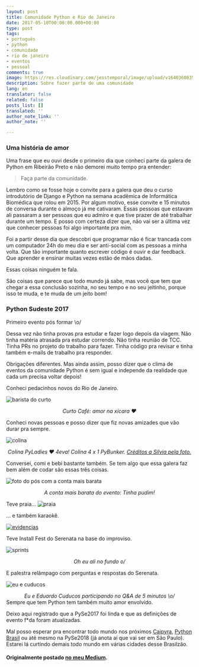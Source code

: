 ```yaml
---
layout: post
title: Comunidade Python e Rio de Janeiro
date: 2017-05-10T00:00:00.000+00:00
type: post
tags:
- português
- python
- comunidade
- rio de janeiro
- eventos
- pessoal
comments: true
image: https://res.cloudinary.com/jesstemporal/image/upload/v1640360835/covers/pessoal_unbpf7.png
description: Sobre fazer parte de uma comunidade
lang: en
translator: false
related: false
posts_list: []
translated: ''
author_note_link: ''
author_note: ''

---
```

### Uma história de amor

Uma frase que eu ouvi desde o primeiro dia que conheci parte da galera de Python em Ribeirão Preto e não demorei muito tempo pra entender:

> Faça parte da comunidade.

Lembro como se fosse hoje o convite para a galera que deu o curso introdutório de Django e Python na semana acadêmica de Informática Biomédica que rolou em 2015.
Por algum motivo, esse convite e 15 minutos de conversa durante o almoço já me cativaram. Essas pessoas que estavam ali passaram a ser pessoas que eu admiro e que tive prazer de até trabalhar durante um tempo. E posso com certeza dizer que, não vai ser a última vez que conhecer pessoas foi algo importante pra mim.

Foi a partir desse dia que descobri que programar não é ficar trancada com um computador 24h do meu dia e ser anti-social com as pessoas a minha volta. Que tão importante quanto escrever código é ouvir e dar feedback. Que aprender e ensinar muitas vezes estão de mãos dadas.

Essas coisas ninguém te fala.

São coisas que parece que todo mundo já sabe, mas você que tem que chegar a essa conclusão sozinha, no seu tempo e no seu jeitinho, porque isso te muda, e te muda de um jeito bom!

### Python Sudeste 2017
Primeiro evento pós formar \o/

Dessa vez não tinha provas pra estudar e fazer logo depois da viagem. Não tinha matéria atrasada pra estudar correndo. Não tinha reunião de TCC. Tinha PRs no projeto do trabalho para fazer. Tinha código pra revisar e tinha também e-mails de trabalho pra responder.

Obrigações diferentes. Mas ainda assim, posso dizer que o clima de eventos da comunidade Python é sem igual e independe da realidade que cada um precisa voltar depois!

Conheci pedacinhos novos do Rio de Janeiro.

![barista do curto](/images/comunidade-python-rio/barista-curto.jpg)
<center>
<i>Curto Café: amor na xícara ❤️ </i>
</center>

Conheci novas pessoas e posso dizer que fiz novas amizades que vão durar pra sempre.

![colina](https://instagram.fcgh15-1.fna.fbcdn.net/t51.2885-15/e35/18298544_1398738180213158_7723597765221023744_n.jpg)
<center>
<i>Colina PyLadies ❤ 4eva! Colina 4 x 1 PyBunker. <a href="https://www.instagram.com/p/BTwoBTZgjXi/">Créditos a Silvia pela foto.</a></i>
</center>

Conversei, comi e bebi bastante também. Se tem algo que essa galera faz bem além de codar são essas três coisas.

![foto do pós com a conta mais barata](/images/comunidade-python-rio/conta-mais-barata.jpg)
<center>
<i>A conta mais barata do evento: Tinha pudim!</i>
</center>

Teve praia…
![praia](https://instagram.fcgh15-1.fna.fbcdn.net/t51.2885-15/e35/18298931_1328846967194867_2670741832954019840_n.jpg)

… e também karaokê.

[![evidencias](https://instagram.fcgh15-1.fna.fbcdn.net/t51.2885-15/e15/18298644_1575047612513430_7166806189311787008_n.jpg)](https://instagram.fcgh15-1.fna.fbcdn.net/t50.2886-16/18385266_1438770409531201_8263087791227797504_n.mp4)

Teve Install Fest do Serenata na base do improviso.

![sprints](/images/comunidade-python-rio/sprints-pyse.jpg)
<center>
<i>Oh eu ali no fundo o/</i>
</center>

E palestra relâmpago com perguntas e respostas do Serenata.

![eu e cuducos](/images/comunidade-python-rio/jess-cuducos-q-a-pyse.png)
<center>
<i>Eu e Eduardo Cuducos participando no Q&A de 5 minutos \o/</i>
</center>
Sempre que tem Python tem também muito amor envolvido.

Deixo aqui registrado que a PySe2017 foi linda e que as definições de evento f\*da foram atualizadas.

Mal posso esperar pra encontrar todo mundo nos próximos [Caipyra](http://caipyra.python.org.br/), [Python Brasil](http://2017.pythonbrasil.org.br/) ou até mesmo na PySe2018 (já anota aí que vai ser em São Paulo). Estarei lá curtindo demais todo mundo em várias cidades desse Brasilzão.

#### Originalmente postado [no meu Medium](https://medium.com/@jessicatemporal/comunidade-python-e-rio-de-janeiro-ae3f56f867ab).